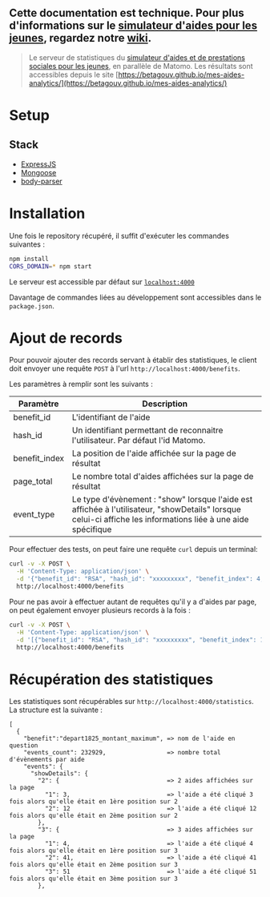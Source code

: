 ## Cette documentation est technique. Pour plus d'informations sur le [simulateur d'aides pour les jeunes](https://mes-aides.1jeune1solution.beta.gouv.fr), regardez notre [wiki](https://github.com/betagouv/aides-jeunes/wiki).

> Le serveur de statistiques du [simulateur d'aides et de prestations sociales pour les jeunes](https://mes-aides.1jeune1solution.beta.gouv.fr), en parallèle de Matomo. Les résultats sont accessibles depuis le site [https://betagouv.github.io/mes-aides-analytics/](https://betagouv.github.io/mes-aides-analytics/)

# Setup

## Stack

- [ExpressJS](https://www.npmjs.com/package/express)
- [Mongoose](https://www.npmjs.com/package/mongoose)
- [body-parser](https://www.npmjs.com/package/body-parser)

# Installation

Une fois le repository récupéré, il suffit d'exécuter les commandes suivantes :

```bash
npm install
CORS_DOMAIN=* npm start
```

Le serveur est accessible par défaut sur [`localhost:4000`](http://localhost:4000/)

Davantage de commandes liées au développement sont accessibles dans le `package.json`.

# Ajout de records

Pour pouvoir ajouter des records servant à établir des statistiques, le client doit envoyer une requête `POST` à l'url `http://localhost:4000/benefits`.

Les paramètres à remplir sont les suivants :

| Paramètre     | Description                                                                                                                                                  |
| ------------- | ------------------------------------------------------------------------------------------------------------------------------------------------------------ |
| benefit_id    | L'identifiant de l'aide                                                                                                                                      |
| hash_id       | Un identifiant permettant de reconnaitre l'utilisateur. Par défaut l'id Matomo.                                                                              |
| benefit_index | La position de l'aide affichée sur la page de résultat                                                                                                       |
| page_total    | Le nombre total d'aides affichées sur la page de résultat                                                                                                    |
| event_type    | Le type d'évènement : "show" lorsque l'aide est affichée à l'utilisateur, "showDetails" lorsque celui-ci affiche les informations liée à une aide spécifique |

Pour effectuer des tests, on peut faire une requête `curl` depuis un terminal:

```bash
curl -v -X POST \
  -H 'Content-Type: application/json' \
  -d '{"benefit_id": "RSA", "hash_id": "xxxxxxxxx", "benefit_index": 4, "page_total": 10, "event_type": "show" }' \
  http://localhost:4000/benefits
```

Pour ne pas avoir à effectuer autant de requêtes qu'il y a d'aides par page, on peut également envoyer plusieurs records à la fois :

```bash
curl -v -X POST \
  -H 'Content-Type: application/json' \
  -d '[{"benefit_id": "RSA", "hash_id": "xxxxxxxxx", "benefit_index": 1, "page_total": 2, "event_type": "show" }, {"benefit_id": "Livret d’épargne populaire", "hash_id": "xxxxxxxxx", "benefit_index": 2, "page_total": 2, "event_type": "show" }]' \
  http://localhost:4000/benefits
```

# Récupération des statistiques
Les statistiques sont récupérables sur `http://localhost:4000/statistics`.
La structure est la suivante :
```
[
  {
    "benefit":"depart1825_montant_maximum", => nom de l'aide en question
    "events_count": 232929,                 => nombre total d'évènements par aide
    "events": {
      "showDetails": {
        "2": {                              => 2 aides affichées sur la page
          "1": 3,                           => l'aide a été cliqué 3 fois alors qu'elle était en 1ère position sur 2
          "2": 12                           => l'aide a été cliqué 12 fois alors qu'elle était en 2ème position sur 2
        },
        "3": {                              => 3 aides affichées sur la page
          "1": 4,                           => l'aide a été cliqué 4 fois alors qu'elle était en 1ère position sur 3
          "2": 41,                          => l'aide a été cliqué 41 fois alors qu'elle était en 2ème position sur 3
          "3": 51                           => l'aide a été cliqué 51 fois alors qu'elle était en 3ème position sur 3
        },
```
